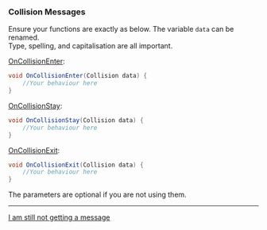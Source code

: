 ### Collision Messages

Ensure your functions are exactly as below.
The variable `data` can be renamed.  
Type, spelling, and capitalisation are all important.

[OnCollisionEnter](https://docs.unity3d.com/ScriptReference/MonoBehaviour.OnCollisionEnter.html):
```csharp
void OnCollisionEnter(Collision data) {
    //Your behaviour here
}
```

[OnCollisionStay](https://docs.unity3d.com/ScriptReference/MonoBehaviour.OnCollisionStay.html):
```csharp
void OnCollisionStay(Collision data) {
    //Your behaviour here
}
```

[OnCollisionExit](https://docs.unity3d.com/ScriptReference/MonoBehaviour.OnCollisionExit.html):
```csharp
void OnCollisionExit(Collision data) {
    //Your behaviour here
}
```

The parameters are optional if you are not using them.

---
[I am still not getting a message](3%20Collision%20Matrix%203D.md)